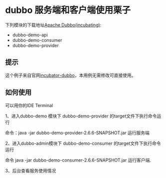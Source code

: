 # dubbo 服务端和客户端使用栗子
下列模块的下载地址[Apache Dubbo(incubating)](https://github.com/mlj007/dubbo-demo):

* dubbo-demo-api
* dubbo-demo-consumer
* dubbo-demo-provider


## 提示  

这个例子来自官网[incubator-dubbo](https://github.com/apache/incubator-dubbo)，本用例无需修改可直接使用。


## 如何使用

可以用你的IDE Terminal 

1、进入dubbo-demo 模块下 dubbo-demo-provider 的target文件下执行命令运行

命令：java -jar dubbo-demo-provider-2.6.6-SNAPSHOT.jar 运行服务端 

2、进入dubbo-admin模块下 dubbo-demo-consumer 的target文件下执行命令运行

命令 java -jar dubbo-demo-consumer-2.6.6-SNAPSHOT.jar 运行客户端.

3、后台查看服务使用情况





